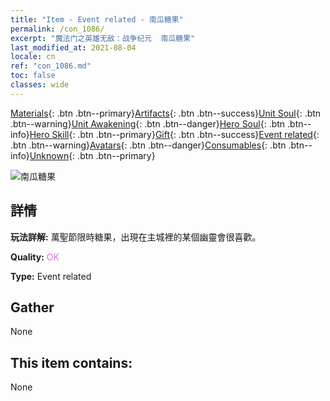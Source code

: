 ```yaml
---
title: "Item - Event related - 南瓜糖果"
permalink: /con_1086/
excerpt: "魔法门之英雄无敌：战争纪元  南瓜糖果"
last_modified_at: 2021-08-04
locale: cn
ref: "con_1086.md"
toc: false
classes: wide
---
```

 [Materials](/ItemsCN/){: .btn .btn--primary}[Artifacts](/ItemsCN/Artifacts/){: .btn .btn--success}[Unit Soul](/ItemsCN/UnitSoul/){: .btn .btn--warning}[Unit Awakening](/ItemsCN/UnitAwakening/){: .btn .btn--danger}[Hero Soul](/ItemsCN/HeroSoul/){: .btn .btn--info}[Hero Skill](/ItemsCN/HeroSkill/){: .btn .btn--primary}[Gift](/ItemsCN/Gift/){: .btn .btn--success}[Event related](/ItemsCN/Events/){: .btn .btn--warning}[Avatars](/ItemsCN/Avatars/){: .btn .btn--danger}[Consumables](/ItemsCN/Consumables/){: .btn .btn--info}[Unknown](/ItemsCN/Unknown/){: .btn .btn--primary}

 ![南瓜糖果](/images/t/i_690012.png)

## 詳情
 **玩法詳解:** 萬聖節限時糖果，出現在主城裡的某個幽靈會很喜歡。

 **Quality:** <span style="color: #DA70D6">OK</span>

 **Type:** Event related

## Gather

  None

## This item contains:

  None

